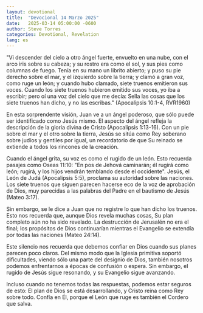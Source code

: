 ```yaml
---
layout: devotional
title:  "Devocional 14 Marzo 2025"
date:   2025-03-14 05:00:00 -0600
author: Steve Torres
categories: Devotional, Revelation
lang: es
---
```


<div class="scripture">
  "Vi descender del cielo a otro ángel fuerte, envuelto en una nube, con el arco iris sobre su cabeza; y su rostro era como el sol, y sus pies como columnas de fuego. Tenía en su mano un librito abierto; y puso su pie derecho sobre el mar, y el izquierdo sobre la tierra; y clamó a gran voz, como ruge un león; y cuando hubo clamado, siete truenos emitieron sus voces. Cuando los siete truenos hubieron emitido sus voces, yo iba a escribir; pero oí una voz del cielo que me decía: Sella las cosas que los siete truenos han dicho, y no las escribas." (Apocalipsis 10:1-4, RVR1960)
</div>

En esta sorprendente visión, Juan ve a un ángel poderoso, que sólo puede ser identificado como Jesús mismo. El aspecto del ángel refleja la descripción de la gloria divina de Cristo (Apocalipsis 1:13-16). Con un pie sobre el mar y el otro sobre la tierra, Jesús se sitúa como Rey soberano sobre judíos y gentiles por igual, un recordatorio de que Su reinado se extiende a todos los rincones de la creación.

Cuando el ángel grita, su voz es como el rugido de un león. Esto recuerda pasajes como Oseas 11:10: "En pos de Jehová caminarán; él rugirá como león; rugirá, y los hijos vendrán temblando desde el occidente". Jesús, el León de Judá (Apocalipsis 5:5), proclama su autoridad sobre las naciones. Los siete truenos que siguen parecen hacerse eco de la voz de aprobación de Dios, muy parecidas a las palabras del Padre en el bautismo de Jesús (Mateo 3:17).

Sin embargo, se le dice a Juan que no registre lo que han dicho los truenos. Esto nos recuerda que, aunque Dios revela muchas cosas, Su plan completo aún no ha sido revelado. La destrucción de Jerusalén no era el final; los propósitos de Dios continuarían mientras el Evangelio se extendía por todas las naciones (Mateo 24:14).

Este silencio nos recuerda que debemos confiar en Dios cuando sus planes parecen poco claros. Del mismo modo que la Iglesia primitiva soportó dificultades, viendo sólo una parte del designio de Dios, también nosotros podemos enfrentarnos a épocas de confusión o espera. Sin embargo, el rugido de Jesús sigue resonando, y su Evangelio sigue avanzando.

Incluso cuando no tenemos todas las respuestas, podemos estar seguros de esto: El plan de Dios se está desarrollando, y Cristo reina como Rey sobre todo. Confía en Él, porque el León que ruge es también el Cordero que salva.